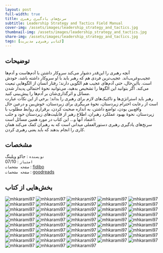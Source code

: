 ```yaml
---
layout: post
full-width: true
title: سرنخ‌‌های یادگیری رهبری
subtitle: Leadership Strategy and Tactics Field Manual
cover-img: /assets/images/leadership_strategy_and_tactics.jpg
thumbnail-img: /assets/images/leadership_strategy_and_tactics.jpg
share-img: /assets/images/leadership_strategy_and_tactics.jpg
tags: [کتاب, رهبری, مدیریت]
---
```


## توضیحات
آنچه رهبری را این‌قدر دشوار می‌کند سروکار داشتن با آدم‌هاست و آدم‌ها عجیب‌وغریب‌اند. عجیب‌ترین فردی هم که رهبر باید با او سروکار داشته باشد، خودش است. بااین‌حال، حتی آدم‌های عجیب هم الگویی دارند؛ رفتار انسان از الگوهایی تبعیت می‌کند. اگر بتوانید این الگوها را تشخیص بدهید، می‌توانید نحوۀ احتمالی پدیدار شدن مسائل و اثرگذاری‌شان بر آدم‌ها را پیش‌بینی کنید.  
رهبر باید استراتژی‌ها و تاکتیک‌های لازم برای رهبری را بداند؛ برخی از این نکات عبارت است از رعایت احترام زیردستان، نحوۀ مربیگری برای زیردستان، خوش‌بین و درعین حال واقع‌بین بودن، تواضع داشتن، به اندازه صحبت کردن، برقراری روابط مطلوب با زیردستان، نحوۀ بهبود عملکرد رهبران، اطلاع رهبر از قابلیت‌های زیردستان خود و جلب اعتماد آنها و… این کتاب در مورد همین مسائل است.  
سرنخ‌های یادگیری رهبری دستورالعملی میدانی است که به رهبران کمک می‌کند همان کاری را انجام بدهند که باید یعنی رهبری کردن.

## مشخصات
`نویسنده` : جاکو ویلینگ   
`امتیاز` : 07/10  
`صفحه مشخصات` : [fidibo](https://fidibo.com/book/177138-%D8%B3%D8%B1%D9%86%D8%AE-%D9%87%D8%A7%DB%8C-%DB%8C%D8%A7%D8%AF%DA%AF%DB%8C%D8%B1%DB%8C-%D8%B1%D9%87%D8%A8%D8%B1%DB%8C)  
`صفحه مشخصات` : [goodreads](https://www.goodreads.com/book/show/53113287-leadership-strategy-and-tactics)  

## بخش‌هایی از کتاب
![mhkarami97](/assets/images/leadership_strategy_and_tactics/01.jpg)
![mhkarami97](/assets/images/leadership_strategy_and_tactics/02.jpg)
![mhkarami97](/assets/images/leadership_strategy_and_tactics/03.jpg)
![mhkarami97](/assets/images/leadership_strategy_and_tactics/04.jpg)
![mhkarami97](/assets/images/leadership_strategy_and_tactics/05.jpg)
![mhkarami97](/assets/images/leadership_strategy_and_tactics/06.jpg)
![mhkarami97](/assets/images/leadership_strategy_and_tactics/07.jpg)
![mhkarami97](/assets/images/leadership_strategy_and_tactics/08.jpg)
![mhkarami97](/assets/images/leadership_strategy_and_tactics/09.jpg)
![mhkarami97](/assets/images/leadership_strategy_and_tactics/10.jpg)
![mhkarami97](/assets/images/leadership_strategy_and_tactics/11.jpg)
![mhkarami97](/assets/images/leadership_strategy_and_tactics/12.jpg)
![mhkarami97](/assets/images/leadership_strategy_and_tactics/13.jpg)
![mhkarami97](/assets/images/leadership_strategy_and_tactics/14.jpg)
![mhkarami97](/assets/images/leadership_strategy_and_tactics/15.jpg)
![mhkarami97](/assets/images/leadership_strategy_and_tactics/16.jpg)
![mhkarami97](/assets/images/leadership_strategy_and_tactics/17.jpg)
![mhkarami97](/assets/images/leadership_strategy_and_tactics/18.jpg)
![mhkarami97](/assets/images/leadership_strategy_and_tactics/19.jpg)
![mhkarami97](/assets/images/leadership_strategy_and_tactics/20.jpg)
![mhkarami97](/assets/images/leadership_strategy_and_tactics/21.jpg)
![mhkarami97](/assets/images/leadership_strategy_and_tactics/22.jpg)
![mhkarami97](/assets/images/leadership_strategy_and_tactics/23.jpg)
![mhkarami97](/assets/images/leadership_strategy_and_tactics/24.jpg)
![mhkarami97](/assets/images/leadership_strategy_and_tactics/25.jpg)
![mhkarami97](/assets/images/leadership_strategy_and_tactics/26.jpg)
![mhkarami97](/assets/images/leadership_strategy_and_tactics/27.jpg)
![mhkarami97](/assets/images/leadership_strategy_and_tactics/28.jpg)
![mhkarami97](/assets/images/leadership_strategy_and_tactics/29.jpg)
![mhkarami97](/assets/images/leadership_strategy_and_tactics/30.jpg)
![mhkarami97](/assets/images/leadership_strategy_and_tactics/31.jpg)
![mhkarami97](/assets/images/leadership_strategy_and_tactics/32.jpg)
![mhkarami97](/assets/images/leadership_strategy_and_tactics/33.jpg)
![mhkarami97](/assets/images/leadership_strategy_and_tactics/34.jpg)
![mhkarami97](/assets/images/leadership_strategy_and_tactics/35.jpg)
![mhkarami97](/assets/images/leadership_strategy_and_tactics/36.jpg)
![mhkarami97](/assets/images/leadership_strategy_and_tactics/37.jpg)
![mhkarami97](/assets/images/leadership_strategy_and_tactics/38.jpg)
![mhkarami97](/assets/images/leadership_strategy_and_tactics/39.jpg)
![mhkarami97](/assets/images/leadership_strategy_and_tactics/40.jpg)
![mhkarami97](/assets/images/leadership_strategy_and_tactics/41.jpg)
![mhkarami97](/assets/images/leadership_strategy_and_tactics/42.jpg)
![mhkarami97](/assets/images/leadership_strategy_and_tactics/43.jpg)
![mhkarami97](/assets/images/leadership_strategy_and_tactics/44.jpg)
![mhkarami97](/assets/images/leadership_strategy_and_tactics/45.jpg)
![mhkarami97](/assets/images/leadership_strategy_and_tactics/46.jpg)
![mhkarami97](/assets/images/leadership_strategy_and_tactics/47.jpg)
![mhkarami97](/assets/images/leadership_strategy_and_tactics/48.jpg)